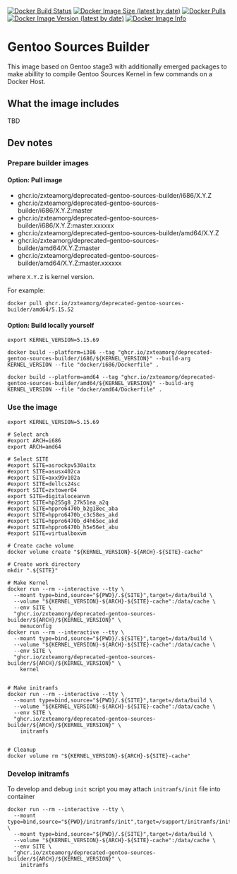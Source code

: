 [![Docker Build Status](https://img.shields.io/docker/build/zxteamorg/gentoo-sources-builder?label=Status)](https://hub.docker.com/r/zxteamorg/gentoo-sources-builder/builds)
[![Docker Image Size (latest by date)](https://img.shields.io/docker/image-size/zxteamorg/gentoo-sources-builder?label=Size)](https://hub.docker.com/r/zxteamorg/gentoo-sources-builder/tags)
[![Docker Pulls](https://img.shields.io/docker/pulls/zxteamorg/gentoo-sources-builder?label=Pulls)](https://hub.docker.com/r/zxteamorg/gentoo-sources-builder)
[![Docker Image Version (latest by date)](https://img.shields.io/docker/v/zxteamorg/gentoo-sources-builder?sort=semver&label=Version)](https://hub.docker.com/r/zxteamorg/gentoo-sources-builder/tags)
[![Docker Image Info](https://images.microbadger.com/badges/image/zxteamorg/gentoo-sources-builder.svg)](https://hub.docker.com/r/zxteamorg/gentoo-sources-builder/dockerfile)

# Gentoo Sources Builder

This image based on Gentoo stage3 with additionally emerged packages to make abillity to compile Gentoo Sources Kernel in few commands on a Docker Host.


## What the image includes

TBD

## Dev notes

### Prepare builder images

#### Option: Pull image

  * ghcr.io/zxteamorg/deprecated-gentoo-sources-builder/i686/X.Y.Z
  * ghcr.io/zxteamorg/deprecated-gentoo-sources-builder/i686/X.Y.Z:master
  * ghcr.io/zxteamorg/deprecated-gentoo-sources-builder/i686/X.Y.Z:master.xxxxxx
  * ghcr.io/zxteamorg/deprecated-gentoo-sources-builder/amd64/X.Y.Z
  * ghcr.io/zxteamorg/deprecated-gentoo-sources-builder/amd64/X.Y.Z:master
  * ghcr.io/zxteamorg/deprecated-gentoo-sources-builder/amd64/X.Y.Z:master.xxxxxx

where `X.Y.Z` is kernel version.

For example:
```shell
docker pull ghcr.io/zxteamorg/deprecated-gentoo-sources-builder/amd64/5.15.52
```

#### Option: Build locally yourself

```shell
export KERNEL_VERSION=5.15.69

docker build --platform=i386 --tag "ghcr.io/zxteamorg/deprecated-gentoo-sources-builder/i686/${KERNEL_VERSION}" --build-arg KERNEL_VERSION --file "docker/i686/Dockerfile" .

docker build --platform=amd64 --tag "ghcr.io/zxteamorg/deprecated-gentoo-sources-builder/amd64/${KERNEL_VERSION}" --build-arg KERNEL_VERSION --file "docker/amd64/Dockerfile" .
```

### Use the image

```shell
export KERNEL_VERSION=5.15.69

# Select arch
#export ARCH=i686
export ARCH=amd64

# Select SITE
#export SITE=asrockpv530aitx
#export SITE=asusx402ca
#export SITE=axx99v102a
#export SITE=dellcs24sc
#export SITE=zxtower04
export SITE=digitaloceanvm
#export SITE=hp255g8_27k51ea_a2q
#export SITE=hppro6470b_b2g18ec_aba
#export SITE=hppro6470b_c3c58es_akd
#export SITE=hppro6470b_d4h65ec_akd
#export SITE=hppro6470b_h5e56et_abu
#export SITE=virtualboxvm

# Create cache volume
docker volume create "${KERNEL_VERSION}-${ARCH}-${SITE}-cache"

# Create work directory
mkdir ".${SITE}"

# Make Kernel
docker run --rm --interactive --tty \
  --mount type=bind,source="${PWD}/.${SITE}",target=/data/build \
  --volume "${KERNEL_VERSION}-${ARCH}-${SITE}-cache":/data/cache \
  --env SITE \
  "ghcr.io/zxteamorg/deprecated-gentoo-sources-builder/${ARCH}/${KERNEL_VERSION}" \
    menuconfig
docker run --rm --interactive --tty \
  --mount type=bind,source="${PWD}/.${SITE}",target=/data/build \
  --volume "${KERNEL_VERSION}-${ARCH}-${SITE}-cache":/data/cache \
  --env SITE \
  "ghcr.io/zxteamorg/deprecated-gentoo-sources-builder/${ARCH}/${KERNEL_VERSION}" \
    kernel


# Make initramfs
docker run --rm --interactive --tty \
  --mount type=bind,source="${PWD}/.${SITE}",target=/data/build \
  --volume "${KERNEL_VERSION}-${ARCH}-${SITE}-cache":/data/cache \
  --env SITE \
  "ghcr.io/zxteamorg/deprecated-gentoo-sources-builder/${ARCH}/${KERNEL_VERSION}" \
    initramfs


# Cleanup
docker volume rm "${KERNEL_VERSION}-${ARCH}-${SITE}-cache"
```


### Develop initramfs

To develop and debug `init` script you may attach `initramfs/init` file into container

```shell
docker run --rm --interactive --tty \
  --mount type=bind,source="${PWD}/initramfs/init",target=/support/initramfs/init \
  --mount type=bind,source="${PWD}/.${SITE}",target=/data/build \
  --volume "${KERNEL_VERSION}-${ARCH}-${SITE}-cache":/data/cache \
  --env SITE \
  "ghcr.io/zxteamorg/deprecated-gentoo-sources-builder/${ARCH}/${KERNEL_VERSION}" \
    initramfs
```
